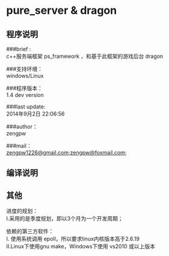 pure_server & dragon
=================================

程序说明
---------------------------------
###brief :<br />
c++服务端框架 ps_framework ，和基于此框架的游戏后台 dragon <br />

###支持环境：<br />
windows/Linux <br />

###程序版本： <br />
1.4 dev version <br />

###last update: <br />
2014年9月2日 22:06:56 <br />

###author： <br />
zengpw<br />

###mail：<br />
zengpw1226@gmail.com;zengpw@foxmail.com;<br />

编译说明
---------------------------------

其他
---------------------------------
进度的规划：<br />
Ⅰ.采用的是季度规划，即以3个月为一个开发周期；<br />

依赖的第三方软件：<br />
Ⅰ. 使用系统调用 epoll，所以要求linux内核版本高于2.6.19 <br />
Ⅱ.Linux下使用gnu make，Windows下使用 vs2010 或以上版本<br />

